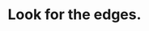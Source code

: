 ---
title: Look for the edges.
tags: experience self waking-up
consciousness: true
order: 8
selfbreak: true
selfbreakorder: 3
headless: true
---